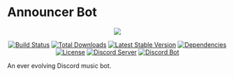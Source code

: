 # Announcer Bot
<p align="center"><a href="https://www.npmjs.com/package/punk-bot"><img src="https://nodei.co/npm/punk-bot.png?downloads=true&downloadRank=true"></a></p>
<p align="center">
<a href="https://travis-ci.org/sasjafor/Discord-Music-Bot"><img src="https://travis-ci.org/sasjafor/Discord-Music-Bot.svg" alt="Build Status"></a>
<a href="https://www.npmjs.com/package/punk-bot"><img src="https://img.shields.io/npm/dt/punk-bot.svg" alt="Total Downloads"></a>
<a href="https://www.npmjs.com/package/punk-bot"><img src="https://img.shields.io/npm/v/punk-bot.svg" alt="Latest Stable Version"></a>
<a href="https://david-dm.org/sasjafor/Discord-Music-Bot"><img src="https://david-dm.org/sasjafor/Discord-Music-Bot/status.svg" alt="Dependencies"></a>
<a href="https://opensource.org/licenses/gpl-license"><img src="https://img.shields.io/badge/license-GPL-lightgrey.svg" alt="License"></a>
<a href="https://discord.gg/qPxJfWw"><img src="https://discordapp.com/api/guilds/518113399448666113/embed.png" alt="Discord Server"></a>
<a href="https://discordapp.com/api/oauth2/authorize?client_id=431490929677959178&permissions=120937536&scope=bot"><img src="https://img.shields.io/badge/discord-bot-blue.svg" alt="Discord Bot"></a>
  
An ever evolving Discord music bot.
